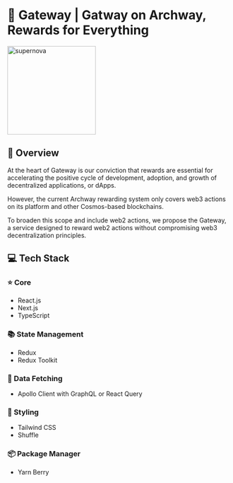 # 🚪 Gateway | Gatway on Archway, Rewards for Everything
<img width="200" alt="supernova" src="https://user-images.githubusercontent.com/107841492/229033747-a4c4e572-16a0-4d9b-8683-aa4e85a08074.png">

## 🔭 Overview
At the heart of Gateway is our conviction that rewards are essential for accelerating the positive cycle of development, adoption, and growth of decentralized applications, or dApps.

However, the current Archway rewarding system only covers web3 actions on its platform and other Cosmos-based blockchains.

To broaden this scope and include web2 actions, we propose the Gateway, a service designed to reward web2 actions without compromising web3 decentralization principles.


## 💻 Tech Stack
### ⭐️ Core
- React.js
- Next.js
- TypeScript

### 📚 State Management
- Redux
- Redux Toolkit

### 🚀 Data Fetching
- Apollo Client with GraphQL or React Query

### 🎨 Styling
- Tailwind CSS
- Shuffle

### 📦 Package Manager
- Yarn Berry
